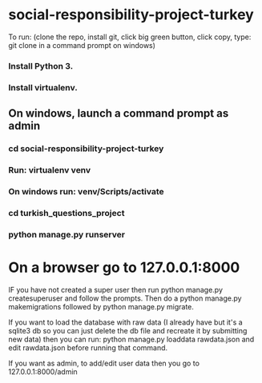 # social-responsibility-project-turkey

To run: (clone the repo, install git, click big green button, click copy, type: git clone <paste here without angled brackets> in a command prompt on windows)

### Install Python 3.

### Install virtualenv.

## On windows, launch a command prompt as admin

### cd social-responsibility-project-turkey

### Run: virtualenv venv

### On windows run: venv/Scripts/activate

### cd turkish_questions_project

### python manage.py runserver

# On a browser go to 127.0.0.1:8000

IF you have not created a super user then run python manage.py createsuperuser and follow the prompts.  Then do a python manage.py makemigrations followed by python manage.py migrate.

If you want to load the database with raw data (I already have but it's a sqlite3 db so you can just delete the db file and recreate it by submitting new data) then you can run: python manage.py loaddata rawdata.json and edit rawdata.json before running that command.

If you want as admin, to add/edit user data then you go to 127.0.0.1:8000/admin
